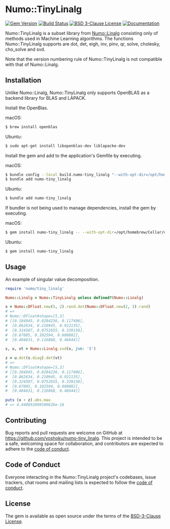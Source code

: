 # Numo::TinyLinalg

[![Gem Version](https://badge.fury.io/rb/numo-tiny_linalg.svg)](https://badge.fury.io/rb/numo-tiny_linalg)
[![Build Status](https://github.com/yoshoku/numo-tiny_linalg/actions/workflows/main.yml/badge.svg)](https://github.com/yoshoku/numo-tiny_linalg/actions/workflows/main.yml)
[![BSD 3-Clause License](https://img.shields.io/badge/License-BSD%203--Clause-orange.svg)](https://github.com/yoshoku/numo-tiny_linalg/blob/main/LICENSE.txt)
[![Documentation](https://img.shields.io/badge/api-reference-blue.svg)](https://yoshoku.github.io/numo-tiny_linalg/doc/)

Numo::TinyLinalg is a subset library from [Numo::Linalg](https://github.com/ruby-numo/numo-linalg) consisting only of methods used in Machine Learning algorithms.
The functions Numo::TinyLinalg supports are dot, det, eigh, inv, pinv, qr, solve, cholesky, cho_solve and svd.

Note that the version numbering rule of Numo::TinyLinalg is not compatible with that of Numo::Linalg.

## Installation
Unlike Numo::Linalg, Numo::TinyLinalg only supports OpenBLAS as a backend library for BLAS and LAPACK.

Install the OpenBlas.

macOS:

```sh
$ brew install openblas
```

Ubuntu:

```sh
$ sudo apt-get install libopenblas-dev liblapacke-dev
```

Install the gem and add to the application's Gemfile by executing.

macOS:

```sh
$ bundle config --local build.numo-tiny_linalg "--with-opt-dir=/opt/homebrew/Cellar/openblas/0.3.23/"
$ bundle add numo-tiny_linalg
```

Ubuntu:

```sh
$ bundle add numo-tiny_linalg
```

If bundler is not being used to manage dependencies, install the gem by executing.

macOS:

```sh
$ gem install numo-tiny_linalg -- --with-opt-dir=/opt/homebrew/Cellar/openblas/0.3.23/
```

Ubuntu:

```sh
$ gem install numo-tiny_linalg
```

## Usage

An example of singular value decomposition.

```ruby
require 'numo/tiny_linalg'

Numo::Linalg = Numo::TinyLinalg unless defined?(Numo::Linalg)

x = Numo::DFloat.new(5, 2).rand.dot(Numo::DFloat.new(2, 3).rand)
# =>
# Numo::DFloat#shape=[5,3]
# [[0.104945, 0.0284236, 0.117406],
#  [0.862634, 0.210945, 0.922135],
#  [0.324507, 0.0752655, 0.339158],
#  [0.67085, 0.102594, 0.600882],
#  [0.404631, 0.116868, 0.46644]]

s, u, vt = Numo::Linalg.svd(x, job: 'S')

z = u.dot(s.diag).dot(vt)
# =>
# Numo::DFloat#shape=[5,3]
# [[0.104945, 0.0284236, 0.117406],
#  [0.862634, 0.210945, 0.922135],
#  [0.324507, 0.0752655, 0.339158],
#  [0.67085, 0.102594, 0.600882],
#  [0.404631, 0.116868, 0.46644]]

puts (x - z).abs.max
# => 4.440892098500626e-16
```

## Contributing

Bug reports and pull requests are welcome on GitHub at https://github.com/yoshoku/numo-tiny_linalg.
This project is intended to be a safe, welcoming space for collaboration, and contributors are expected to adhere to the [code of conduct](https://github.com/yoshoku/numo-tiny_linalg/blob/main/CODE_OF_CONDUCT.md).

## Code of Conduct

Everyone interacting in the Numo::TinyLinalg project's codebases, issue trackers, chat rooms and mailing lists is expected to follow the [code of conduct](https://github.com/yoshoku/numo-tiny_linalg/blob/main/CODE_OF_CONDUCT.md).

## License

The gem is available as open source under the terms of the [BSD-3-Clause License](https://opensource.org/licenses/BSD-3-Clause).
